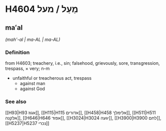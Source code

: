 # H4604 מַעַל / מעל

## maʻal

_(mah'-al | ma-AL | ma-AL)_

### Definition

from H4603; treachery, i.e., sin; falsehood, grievously, sore, transgression, trespass, × very; n-m

- unfaithful or treacherous act, trespass
  - against man
  - against God

### See also

[[H93|H93 אגוז]], [[H115|H115 אדורים]], [[H458|H458 אלימלך]], [[H511|H511 אלקנה]], [[H646|H646 אפוד]], [[H3024|H3024 יגעה]], [[H3900|H3900 לחם]], [[H5237|H5237 נכרי]]
